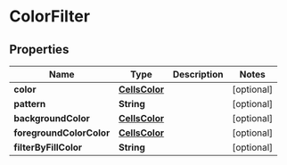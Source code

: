 
# ColorFilter

## Properties
Name | Type | Description | Notes
------------ | ------------- | ------------- | -------------
**color** | [**CellsColor**](CellsColor.md) |  |  [optional]
**pattern** | **String** |  |  [optional]
**backgroundColor** | [**CellsColor**](CellsColor.md) |  |  [optional]
**foregroundColorColor** | [**CellsColor**](CellsColor.md) |  |  [optional]
**filterByFillColor** | **String** |  |  [optional]



